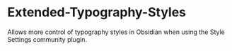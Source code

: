 # Extended-Typography-Styles
Allows more control of typography styles in Obsidian when using the Style Settings community plugin.
